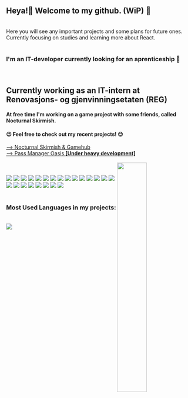 ## Heya!👋 Welcome to my github. (WiP) 👀
<br>
Here you will see any important projects and some plans for future ones. Currently focusing on studies and learning more about React.
<br>
<br>
<h3>I'm an IT-developer currently looking for an aprenticeship 🤞</h3>
<br>
<h2>Currently working as an IT-intern at Renovasjons- og gjenvinningsetaten (REG)</h2>
<h4>At free time I'm working on a game project with some friends, called Nocturnal Skirmish.</h4>

<h4>😉 Feel free to check out my recent projects! 😉</h4>
<a href="https://github.com/DenysDyshlovskyi/Nocturnal-Skirmish-GameHub-Project">--> Nocturnal Skirmish & Gamehub</a>
<br>
<a href="https://github.com/DenysDyshlovskyi/Nocturnal-Skirmish-GameHub-Project">--> Pass Manager Oasis <strong>[Under heavy development]</strong></a>
<br>
<br>
<img align="right" width="40%" height="40%" src="https://files.catbox.moe/6chqo5.gif">
<br>
<br>
<a href="https://developer.mozilla.org/en-US/docs/Web/JavaScript"><img src="https://skillicons.dev/icons?i=js" /></a>
<a href="https://html.spec.whatwg.org/multipage/"><img src="https://skillicons.dev/icons?i=html" /></a>
<a href="https://html.spec.whatwg.org/multipage/"><img src="https://skillicons.dev/icons?i=mysql" /></a>
<a href="https://html.spec.whatwg.org/multipage/"><img src="https://skillicons.dev/icons?i=css" /></a>
<a href="https://html.spec.whatwg.org/multipage/"><img src="https://skillicons.dev/icons?i=python" /></a>
<a href="https://html.spec.whatwg.org/multipage/"><img src="https://skillicons.dev/icons?i=cpp" /></a>
<a href="https://html.spec.whatwg.org/multipage/"><img src="https://skillicons.dev/icons?i=php" /></a>
<a href="https://html.spec.whatwg.org/multipage/"><img src="https://skillicons.dev/icons?i=react" /></a>
<a href="https://html.spec.whatwg.org/multipage/"><img src="https://skillicons.dev/icons?i=ts" /></a>
<a href="https://html.spec.whatwg.org/multipage/"><img src="https://skillicons.dev/icons?i=nodejs" /></a>
<a href="https://html.spec.whatwg.org/multipage/"><img src="https://skillicons.dev/icons?i=express" /></a>
<a href="https://html.spec.whatwg.org/multipage/"><img src="https://skillicons.dev/icons?i=godot" /></a>
<a href="https://html.spec.whatwg.org/multipage/"><img src="https://skillicons.dev/icons?i=tauri" /></a>
<a href="https://html.spec.whatwg.org/multipage/"><img src="https://skillicons.dev/icons?i=webstorm" /></a>
<a href="https://html.spec.whatwg.org/multipage/"><img src="https://skillicons.dev/icons?i=md" /></a>
<a href="https://html.spec.whatwg.org/multipage/"><img src="https://skillicons.dev/icons?i=nginx" /></a>
<a href="https://html.spec.whatwg.org/multipage/"><img src="https://skillicons.dev/icons?i=npm" /></a>
<a href="https://html.spec.whatwg.org/multipage/"><img src="https://skillicons.dev/icons?i=yarn" /></a>
<a href="https://html.spec.whatwg.org/multipage/"><img src="https://skillicons.dev/icons?i=vscode" /></a>
<a href="https://html.spec.whatwg.org/multipage/"><img src="https://skillicons.dev/icons?i=figma" /></a>
<a href="https://html.spec.whatwg.org/multipage/"><img src="https://skillicons.dev/icons?i=xd" /></a>
<a href="https://html.spec.whatwg.org/multipage/"><img src="https://skillicons.dev/icons?i=raspberrypi" /></a>
<a href="https://html.spec.whatwg.org/multipage/"><img src="https://skillicons.dev/icons?i=cloudflare" /></a>
<br>
<br>
<h3>Most Used Languages in my projects:</h3> 
<br>
<picture>
  <source
    srcset="https://github-readme-stats.vercel.app/api?username=DenysDyshlovskyi&show_icons=true"
    media="(prefers-color-scheme: light), (prefers-color-scheme: no-preference)"
  />
  <img src="https://github-readme-stats.vercel.app/api?username=DenysDyshlovskyi&show_icons=true" />
</picture>
